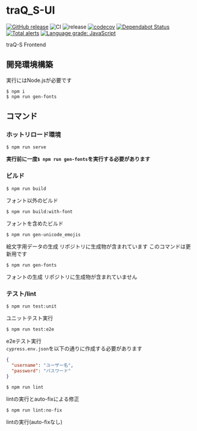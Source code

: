# traQ_S-UI
[![GitHub release](https://img.shields.io/github/release/traPtitech/traQ_S-UI.svg)](https://GitHub.com/traPtitech/traQ_S-UI/releases/)
![CI](https://github.com/traPtitech/traQ_S-UI/workflows/CI/badge.svg)
![release](https://github.com/traPtitech/traQ_S-UI/workflows/release/badge.svg)
[![codecov](https://codecov.io/gh/traPtitech/traQ_S-UI/branch/master/graph/badge.svg)](https://codecov.io/gh/traPtitech/traQ_S-UI)
[![Dependabot Status](https://api.dependabot.com/badges/status?host=github&repo=traPtitech/traQ_S-UI)](https://dependabot.com)
[![Total alerts](https://img.shields.io/lgtm/alerts/g/traPtitech/traQ_S-UI.svg?logo=lgtm&logoWidth=18)](https://lgtm.com/projects/g/traPtitech/traQ_S-UI/alerts/)
[![Language grade: JavaScript](https://img.shields.io/lgtm/grade/javascript/g/traPtitech/traQ_S-UI.svg?logo=lgtm&logoWidth=18)](https://lgtm.com/projects/g/traPtitech/traQ_S-UI/context:javascript)

traQ-S Frontend 

## 開発環境構築
実行にはNode.jsが必要です

```shell
$ npm i
$ npm run gen-fonts
```

## コマンド
### ホットリロード環境
```shell
$ npm run serve
```

**実行前に一度`$ npm run gen-fonts`を実行する必要があります**

### ビルド
```shell
$ npm run build
```
フォント以外のビルド

```shell
$ npm run build:with-font
```
フォントを含めたビルド

```shell
$ npm run gen-unicode_emojis
```
絵文字用データの生成
リポジトリに生成物が含まれています
このコマンドは更新用です

```shell
$ npm run gen-fonts
```
フォントの生成
リポジトリに生成物が含まれていません

### テスト/lint

```shell
$ npm run test:unit
```
ユニットテスト実行

```shell
$ npm run test:e2e
```
e2eテスト実行  
`cypress.env.json`を以下の通りに作成する必要があります
```json
{
  "username": "ユーザー名",
  "password": "パスワード"
}
```

```shell
$ npm run lint
```
lintの実行とauto-fixによる修正

```shell
$ npm run lint:no-fix
```
lintの実行(auto-fixなし)
